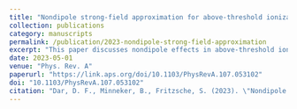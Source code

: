 ```yaml
---
title: "Nondipole strong-field approximation for above-threshold ionization in a few-cycle pulse"
collection: publications
category: manuscripts
permalink: /publication/2023-nondipole-strong-field-approximation
excerpt: "This paper discusses nondipole effects in above-threshold ionization using a few-cycle pulse."
date: 2023-05-01
venue: "Phys. Rev. A"
paperurl: "https://link.aps.org/doi/10.1103/PhysRevA.107.053102"
doi: "10.1103/PhysRevA.107.053102"
citation: "Dar, D. F., Minneker, B., Fritzsche, S. (2023). \"Nondipole strong-field approximation for above-threshold ionization in a few-cycle pulse.\" <i>Phys. Rev. A</i>, 107(5), 053102."
---
```


